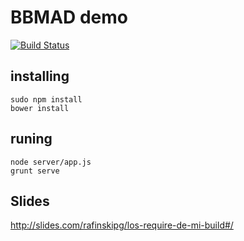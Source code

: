 # BBMAD demo
[![Build Status](https://travis-ci.org/rafinskipg/talkbetabeersnov.svg)](https://travis-ci.org/rafinskipg/talkbetabeersnov)

## installing

```
sudo npm install
bower install
```

## runing 

```
node server/app.js
grunt serve
```

## Slides

http://slides.com/rafinskipg/los-require-de-mi-build#/

